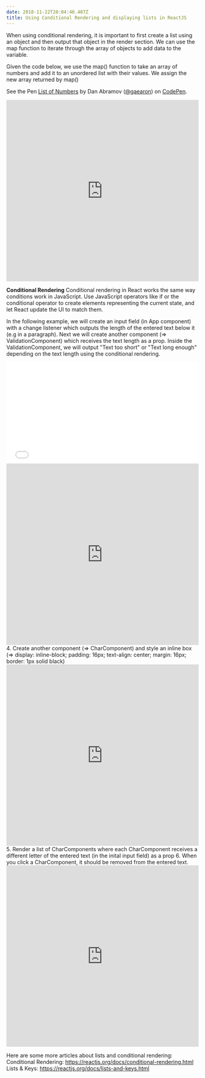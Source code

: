 ```yaml
---
date: 2018-11-22T20:04:40.407Z
title: Using Conditional Rendering and displaying lists in ReactJS
---
```


When using conditional rendering, it is important to first create a list using an object and then output that object in the render section.  We can use the map function to iterate through the array of objects to add data to the variable.

Given the code below, we use the map() function to take an array of numbers and add it to an unordered list with their values. We assign the new array returned by map()
<p data-height="265" data-theme-id="0" data-slug-hash="GjPyQr" data-default-tab="js,result" data-user="gaearon" data-pen-title="List of Numbers" class="codepen">See the Pen <a href="https://codepen.io/gaearon/pen/GjPyQr/">List of Numbers</a> by Dan Abramov (<a href="https://codepen.io/gaearon">@gaearon</a>) on <a href="https://codepen.io">CodePen</a>.</p>
<script async src="https://static.codepen.io/assets/embed/ei.js"></script>
<iframe width="100%" height="475" src="https://stackblitz.com/edit/react-rqdprk?embed=1&file=index.js" frameborder="0"></iframe> 
 
**Conditional Rendering**
Conditional rendering in React works the same way conditions work in JavaScript. Use JavaScript operators like if or the conditional operator to create elements representing the current state, and let React update the UI to match them.

In the following example, we will create an input field (in App component) with a change listener which outputs the length of the entered text below it (e.g in a paragraph).  Next we will create another component (=> ValidationComponent) which receives the text length as a prop.  Inside the ValidationComponent, we will output "Text too short" or "Text long enough" depending on the text length using the conditional rendering.
<iframe height='265' scrolling='no' title='Conditional Rendering Example' src='//codepen.io/gaearon/embed/ZpVxNq/?height=265&theme-id=0&default-tab=js,result' frameborder='no' allowtransparency='true' allowfullscreen='true' style='width: 100%;'>See the Pen <a href='https://codepen.io/gaearon/pen/ZpVxNq/'>Conditional Rendering Example</a> by Dan Abramov (<a href='https://codepen.io/gaearon'>@gaearon</a>) on <a href='https://codepen.io'>CodePen</a>.
</iframe>
<iframe width="100%" height="475" src="https://stackblitz.com/edit/react-rqdprk?embed=1&file=Components/Validation.js" frameborder="0"></iframe>
4. Create another component (=> CharComponent) and style an inline box (=> display: inline-block; padding: 16px; text-align: center; margin: 16px; border: 1px solid black)
<iframe width="100%" height="475" src="https://stackblitz.com/edit/react-rqdprk?embed=1&file=Components/Char.js" frameborder="0"></iframe> 
5. Render a list of CharComponents where each CharComponent receives a different letter of the entered text (in the inital input field) as a prop
6. When you click a CharComponent, it should be removed from the entered text.

<iframe width="100%" height="475" src="https://stackblitz.com/edit/react-rqdprk?embed=1&file=App.js" frameborder="0"></iframe>

Here are some more articles about lists and conditional rendering:
Conditional Rendering: https://reactjs.org/docs/conditional-rendering.html
Lists & Keys: https://reactjs.org/docs/lists-and-keys.html




